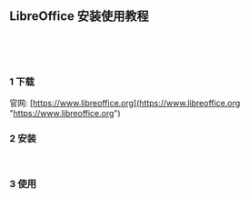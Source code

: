 ## LibreOffice 安装使用教程  

​    

​    

### 1 下载  

官网: [https://www.libreoffice.org](https://www.libreoffice.org "https://www.libreoffice.org")  



### 2 安装  

​    

### 3 使用  

​    

